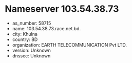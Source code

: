 # Nameserver 103.54.38.73

* as_number: 58715
* name: 103.54.38.73.race.net.bd.
* city: Khulna
* country: BD
* organization: EARTH TELECOMMUNICATION Pvt LTD.
* version: Unknown
* dnssec: Unknown
